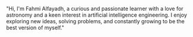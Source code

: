 "Hi, I'm Fahmi Alfayadh, a curious and passionate 
learner with a love for astronomy and a keen interest 
in artificial intelligence engineering.
I enjoy exploring new ideas, solving problems, 
and constantly growing to be the best version of myself."

<!---
Fahmialfayadh/Fahmialfayadh is a ✨ special ✨ repository because its `README.md` (this file) appears on your GitHub profile.
You can click the Preview link to take a look at your changes.
--->
